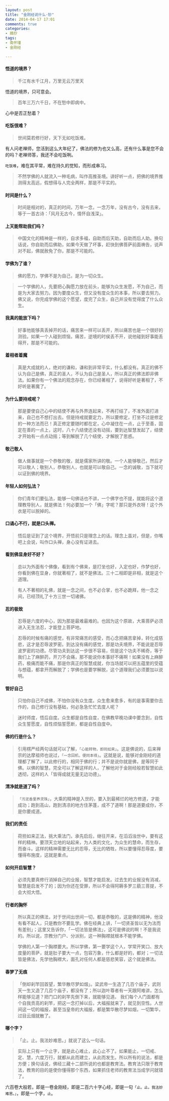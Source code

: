 ```yaml
---
layout: post
title: "金刚经说什么·钞"
date: 2014-04-17 17:01
comments: true
categories:
- 摘抄
tags:
- 南怀瑾
- 金刚经

---
```


#### 悟道的境界？

> 千江有水千江月，万里无云万里天

悟道的境界，只可意会。

> 百年三万六千日，不在愁中即病中。

心中是否正愁着？


#### 吃饭很难？

> 世间莫若修行好，天下无如吃饭难。

有人问老禅师，您活到这么大年纪了，佛法的修为也又么高，还有什么事是您不会的吗？老禅师答，我还不会吃饭咧。

`吃饭难`，难在其平常，难在持久的觉知，而形成串习。

> 不然学佛的人就流入一种毛病，叫作高推圣境。讲好听一点，把佛的境界推测得太高远，假想得与人完全两样，那是不平实的。

#### 时间是什么？

> 时间是相对的，真正的时间，万年一念，一念万年，没有古今，没有去来，等于一首古诗：「风月无古今，情怀自浅深」。


#### 上天能帮助我们吗？

> 中国文化的精神是一样的，自求多福，自助而后天助，自助而后人助。换句话说，你自助而后佛助，如果今天做了坏事，赶快到佛菩萨前面祷告，说声对不起，佛就赦免了你，那是不可能的。


#### 学佛为了谁？

> 佛的愿力，学佛不是为自己，是为一切众生。

> 一个学佛的人，先要把心胸愿力放在前头，能够为众生发愿，不为自己，而是为大家去努力。因为要度众生，但又没有度众生的本事，所以要去努力。佛又说，你完成学佛的这个愿望，度完了众生，自己并没有觉得度了什么众生。


<!-- more --> 
#### 我真的能放下吗？

> 好事他能够真丢掉开的话，痛苦来一样可以丢开，所以痛苦也是一个很好的测验。如果一个人碰到烦恼，痛苦，逆境的时侯丢不开，说他碰到好事能丢得开，那是不可能的。


#### 着相者着魔

> 真是大成就的人，绝对的谦和，谦和到非常平实，什么都没有。真正的佛不认为自己是佛，真正的圣人，不认为自己是圣人，所以真正的佛法即非佛法。如果你有一个佛法的观念存在，你已经著相了，说得好听是著相了，不好听是著魔了。


#### 为什么要持戒呢？

> 那是要使自己心中的结使不再与外界连起来，不再打结了，不准外面打进来，自己也不想打出去。但是持戒就要定力，所以要修定，打坐不过是修定的一种方法而已！真正修定要随时都在定，心中凝住在一点，止于至善，固定在善的一点上，这时，八十八结使还没有动摇，要到达智慧发起了，结使才开始有一点点动摇；等到解脱了几个结使，才解脱了思惑。


#### 敬己敬人

> 做人做事就是一个恭敬的敬，就是儒家所讲的敬。一个人能够敬己，然后才可以敬人；敬别人，恭敬别人，也就是可以敬自己。一念的诚敬，当下就可以证到佛的境界。


#### 年轻人如何弘法？

> 你们青年们要弘法，能够一句佛话也不讲，一个佛字也不提，就能将这个道理教导别人，就是佛法！何必要加一个「佛」字呢？那只是外衣呀！这个外衣是可以脱掉的。


#### 口诵心不行，就是口头禅。

> 悟后是证到了这个境界，开悟前只是理念上的话。理念上虽对，但是，你嘴吧上会说，叫作口头禅，身心没有证进去。


#### 看到佛显身好不好？

> 总以为外面有个佛像，看到有个佛来，是打坐也好，入定也好，作梦也好，你看到佛在显身，你就著相了，就不是佛法。三十二相即是非相，就是这个道理。

> 有人不著相的礼佛，就是一念之间，也不必合掌，也不必跪拜，他一念之间，已经顶礼了十方三世一切诸佛。


#### 忍的极致

> 忍辱是六度的中心，因为那是最难最难的。也因为这个原故，大乘菩萨必须进入无生法忍，才能登上菩萨地。

> 忍辱的时候有痛的感觉，有非常痛苦的感受，而心念把痛苦拿掉，转化成慈悲，这才是忍辱波罗密。到达没有痛的感觉，那是功夫境界，不能说是忍辱波罗密的功德。尽管功夫到达这一步很不容易，但是这个功夫不稀奇，等于我们上了麻醉药，开刀不会痛，那不能说你本事好不痛啊！如果没有上麻醉药，极痛而能不痛，那是你真正的智慧成就，你当场就可以把五蕴里的受蕴与想蕴，都拿开而解脱了；学佛也是要学解脱，这个道理我们必须要加以说明。


#### 管好自己

> 只怕你自己不成佛，不怕你没有众生度。众生愈来愈多，有的是事需要你去作的，自己修行没有基础，何必急急忙忙去度人呢？

> 迷时师度，悟后自度。众生都是自性自度，在佛教早晚功课中要念到，自性众生誓愿度，自性烦恼誓愿断，都是自性自度中。


#### 佛的行是什么？

> 引用楞严经两句话就可以了解，`「心能转物，即同如来」`。这是佛说的，后来禅宗的达摩祖师也说过，`「一念回机，便同本得」`。这就是说，能够对金刚经的道理都了解了，以此修行的，相同于佛的行；并不是说你就是佛，是等同于佛。以佛的智慧，完全可以了解这样的人，了解他对于金刚经般若智慧如此透彻，这样的人「皆得成就无量无边功德」。


#### 清净就是道了吗？

> `「污泥香里养灵珠」`，大乘的精神是入世的，要入到最稀烂的地方修道，才能成功；跑到高山，跑到清凉的地方住茅蓬，成不了道啊！那是道要成你，不是你要成道。


#### 我们的责任

> 荷担如来正法，挑大乘法门，承先启后，继往开来，在滔滔浊世中，要有这样的精神。要顶天立地的站起来，为人类的文化，为众生的慧命，而生存，而奋斗。这样的精神需要无比的忍辱，无比的牺牲，所以要懂得忍辱度，要懂得布施度，这就是重点。


#### 如何开启智慧？

> 必须先要真修行消掉自己的业报，智慧才能启发。过去生的业报没有消减，智慧是启发不了的；因为你还在受罪，所以不会得阿耨多罗三藐三菩提，不会大彻大悟。


#### 行者的胸怀

> 所以真正的佛法，对于世间出世间一切，都是恭敬的，这是佛的精神，他没有看不起人，只是教你不要乱学。佛在经典上讲，「一切贤圣皆以无为法而有差别」；这里又告诉你，「一切法皆是佛法」，这可是佛说的啊！不是我说的。所以说，宗教分门户、分派别，这一种胸襟就根本不能学佛。

> 学佛的人第一个胸襟要大。所以学佛，第一要学这个人，学常开笑口、放大度量的菩萨，就是肚子要大一点，包容万象，什么都是好的，都对；一切法皆是佛法，先学他胸襟大，面孔对任何人都是慈悲笑容，这个就是佛法。


#### 春梦了无痕

> 「倒却刹竿回首望，繁华散尽梦如烟」。梁武帝一生造了几百个庙子，武则天一生又造了几百个庙子，都没有了；所以迦叶尊者有一天跟阿难讲，怎么样能够见道？把门口的刹竿先倒下来，就能够见道。
我们每个人门面都有个自我贡高的刹竿，把这一念打掉以后，大福报就来了，就见到空性。人世间这一切的福报，甚至当皇帝的大福报，都是繁华散尽梦如烟，一切繁华，过目云烟就散了。


#### 哪个字？

> 「止。止。我法妙难思。」就说了这么一句话。

> 实际上只有一个止字，就是此心难止，此心止不了。如果能止，一切戒、定、慧，六度万行，就都从此而建立，从此而发生。所以所有的说法，都是方便；换句话说，佛经三藏十二部所说的也都是教育法。教育法只限于教育法，教育的目的是使你懂得那个东西，如果抓住老师的教育法当成学问就错了。


六百卷大般若，即是一卷金刚经，即是二百六十字心经，即是一句`「止。止。我法妙难思。」`，即是一个字，`止`。